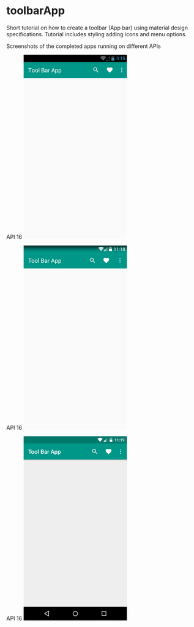 # toolbarApp
Short tutorial on how to create a toolbar (App bar) using material design specifications. Tutorial includes styling adding icons and menu options.

Screenshots of the completed apps running on different APIs

API 16
![alt text](https://github.com/steve1rm/toolbarApp/blob/master/screenshotAPI16.png "Android device running on API 16")

API 16
![alt text](https://github.com/steve1rm/toolbarApp/blob/master/screenshotAPI19.png "Android device running on API 19")

API 16
![alt text](https://github.com/steve1rm/toolbarApp/blob/master/screenshotAPI22.png "Android device running on API 22")

